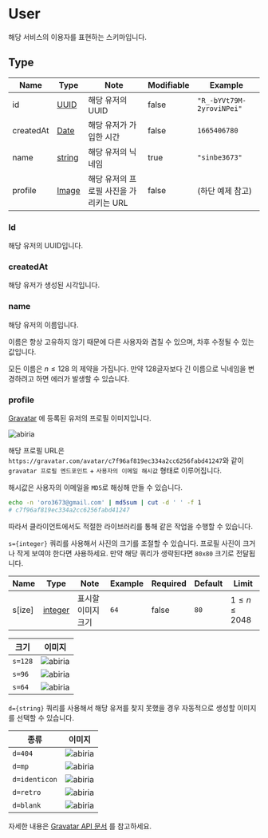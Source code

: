 # User

해당 서비스의 이용자를 표현하는 스키마입니다.

## Type

| Name      | Type                                      | Note                                   | Modifiable | Example                   |
| --------- | ----------------------------------------- | -------------------------------------- | ---------- | ------------------------- |
| id        | [UUID](../../types/semantic/uuid.md)      | 해당 유저의 UUID                       | false      | `"R_-bYVt79M-2yroviNPei"` |
| createdAt | [Date](../../types/semantic/date.md)      | 해당 유저가 가입한 시간                | false      | `1665406780`              |
| name      | [string](../../types/primitive/string.md) | 해당 유저의 닉네임                     | true       | `"sinbe3673"`             |
| profile   | [Image](../../types/semantic/image.md)    | 해당 유저의 프로필 사진을 가리키는 URL | false      | (하단 예제 참고)          |

### Id

해당 유저의 UUID입니다.

### createdAt

해당 유저가 생성된 시각입니다.

### name

해당 유저의 이름입니다.

이름은 항상 고유하지 않기 때문에 다른 사용자와 겹칠 수 있으며, 차후 수정될 수 있는 값입니다.

모든 이름은 $n\leq128$ 의 제약을 가집니다. 만약 128글자보다 긴 이름으로 닉네임을 변경하려고 하면 에러가 발생할 수 있습니다.

### profile

[Gravatar](https://gravatar.com) 에 등록된 유저의 프로필 이미지입니다.

![abiria](https://gravatar.com/avatar/c7f96af819ec334a2cc6256fabd41247)

해당 프로필 URL은 `https://gravatar.com/avatar/c7f96af819ec334a2cc6256fabd41247`와 같이 `gravatar 프로필 엔드포인트` + `사용자의 이메일 해시값` 형태로 이루어집니다.

해시값은 사용자의 이메일을 `MD5`로 해싱해 만들 수 있습니다.

```bash
echo -n 'oro3673@gmail.com' | md5sum | cut -d ' ' -f 1
# c7f96af819ec334a2cc6256fabd41247
```

따라서 클라이언트에서도 적절한 라이브러리를 통해 같은 작업을 수행할 수 있습니다.

`s={integer}` 쿼리를 사용해서 사진의 크기를 조절할 수 있습니다. 프로필 사진이 크거나 작게 보여야 한다면 사용하세요. 만약 해당 쿼리가 생략된다면 `80x80` 크기로 전달됩니다.

| Name   | Type                               | Note               | Example | Required | Default | Limit             |
| ------ | ---------------------------------- | ------------------ | ------- | -------- | ------- | ----------------- |
| s[ize] | [integer](../primitive/integer.md) | 표시할 이미지 크기 | `64`    | false    | `80`    | $1\leq n\leq2048$ |

| 크기    | 이미지                                                                        |
| ------- | ----------------------------------------------------------------------------- |
| `s=128` | ![abiria](https://gravatar.com/avatar/c7f96af819ec334a2cc6256fabd41247?s=128) |
| `s=96`  | ![abiria](https://gravatar.com/avatar/c7f96af819ec334a2cc6256fabd41247?s=96)  |
| `s=64`  | ![abiria](https://gravatar.com/avatar/c7f96af819ec334a2cc6256fabd41247?s=64)  |

`d={string}` 쿼리를 사용해서 해당 유저를 찾지 못했을 경우 자동적으로 생성할 이미지를 선택할 수 있습니다.

| 종류          | 이미지                                                                              |
| ------------- | ----------------------------------------------------------------------------------- |
| `d=404`       | ![abiria](https://gravatar.com/avatar/c7f96af819ec334a2cc6256fabd41246?d=404)       |
| `d=mp`        | ![abiria](https://gravatar.com/avatar/c7f96af819ec334a2cc6256fabd41246?d=mp)        |
| `d=identicon` | ![abiria](https://gravatar.com/avatar/c7f96af819ec334a2cc6256fabd41246?d=identicon) |
| `d=retro`     | ![abiria](https://gravatar.com/avatar/c7f96af819ec334a2cc6256fabd41246?d=retro)     |
| `d=blank`     | ![abiria](https://gravatar.com/avatar/c7f96af819ec334a2cc6256fabd41246?d=blank)     |

자세한 내용은 [Gravatar API 문서](https://gravatar.com/site/implement/) 를 참고하세요.
